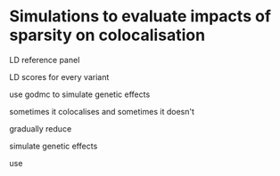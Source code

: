 # Simulations to evaluate impacts of sparsity on colocalisation

LD reference panel

LD scores for every variant


use godmc to simulate genetic effects

sometimes it colocalises and sometimes it doesn't

gradually reduce 

simulate genetic effects 

use 